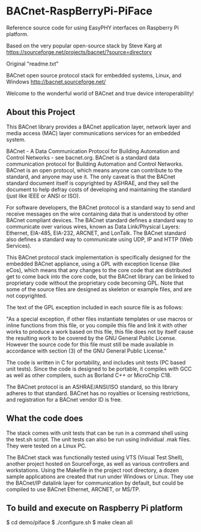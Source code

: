 BACnet-RaspBerryPi-PiFace
=========================

Reference source code for using EasyPHY interfaces on Raspberry Pi platform.

Based on the very popular open-source stack by Steve Karg at https://sourceforge.net/projects/bacnet/?source=directory 


Original "readme.txt"

BACnet open source protocol stack for embedded systems, Linux, and Windows
http://bacnet.sourceforge.net/

Welcome to the wonderful world of BACnet and true device interoperability!

About this Project
------------------

This BACnet library provides a BACnet application layer, network layer and
media access (MAC) layer communications services for an embedded system.

BACnet - A Data Communication Protocol for Building Automation and Control
Networks - see bacnet.org. BACnet is a standard data communication protocol for
Building Automation and Control Networks. BACnet is an open protocol, which
means anyone can contribute to the standard, and anyone may use it. The only
caveat is that the BACnet standard document itself is copyrighted by ASHRAE,
and they sell the document to help defray costs of developing and maintaining
the standard (just like IEEE or ANSI or ISO).

For software developers, the BACnet protocol is a standard way to send and
receive messages on the wire containing data that is understood by other BACnet
compliant devices. The BACnet standard defines a standard way to communicate
over various wires, known as Data Link/Physical Layers: Ethernet, EIA-485,
EIA-232, ARCNET, and LonTalk. The BACnet standard also defines a standard way
to communicate using UDP, IP and HTTP (Web Services).

This BACnet protocol stack implementation is specifically designed for the
embedded BACnet appliance, using a GPL with exception license (like eCos),
which means that any changes to the core code that are distributed get to come
back into the core code, but the BACnet library can be linked to proprietary
code without the proprietary code becoming GPL. Note that some of the source
files are designed as skeleton or example files, and are not copyrighted.

The text of the GPL exception included in each source file is as follows: 

"As a special exception, if other files instantiate templates or use macros or
inline functions from this file, or you compile this file and link it with
other works to produce a work based on this file, this file does not by itself
cause the resulting work to be covered by the GNU General Public License.
However the source code for this file must still be made available in
accordance with section (3) of the GNU General Public License."

The code is written in C for portability, and includes unit tests (PC based
unit tests). Since the code is designed to be portable, it compiles with GCC as
well as other compilers, such as Borland C++ or MicroChip C18.

The BACnet protocol is an ASHRAE/ANSI/ISO standard, so this library adheres to
that standard. BACnet has no royalties or licensing restrictions, and
registration for a BACnet vendor ID is free.

What the code does
------------------

The stack comes with unit tests that can be run in a command shell using the
test.sh script. The unit tests can also be run using individual .mak files.
They were tested on a Linux PC.

The BACnet stack was functionally tested using VTS (Visual Test Shell), another
project hosted on SourceForge, as well as various controllers and workstations.
Using the Makefile in the project root directory, a dozen sample applications
are created that run under Windows or Linux. They use the BACnet/IP datalink
layer for communication by default, but could be compiled to use BACnet 
Ethernet, ARCNET, or MS/TP.


To build and execute on Raspberry Pi platform
---------------------------------------------

$ cd demo/piface
$ ./configure.sh
$ make clean all

